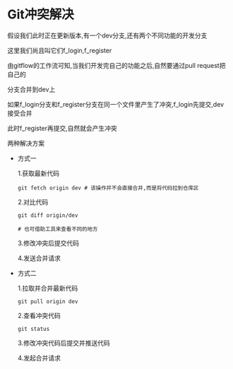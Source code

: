 # Git冲突解决

假设我们此时正在更新版本,有一个dev分支,还有两个不同功能的开发分支

这里我们尚且叫它们f_login,f_register

由gitflow的工作流可知,当我们开发完自己的功能之后,自然要通过pull request把自己的

分支合并到dev上

如果f_login分支和f_register分支在同一个文件里产生了冲突,f_login先提交,dev接受合并

此时f_register再提交,自然就会产生冲突

两种解决方案

+ 方式一

  1.获取最新代码

  ```git
  git fetch origin dev # 该操作并不会直接合并,而是将代码拉到仓库区
  ```

  2.对比代码

  ```git
  git diff origin/dev
  
  # 也可借助工具来查看不同的地方
  ```

  3.修改冲突后提交代码

  4.发送合并请求

+ 方式二

  1.拉取并合并最新代码

  ```git
  git pull origin dev
  ```

  2.查看冲突代码

  ```git
  git status
  ```

  3.修改冲突代码后提交并推送代码

  4.发起合并请求